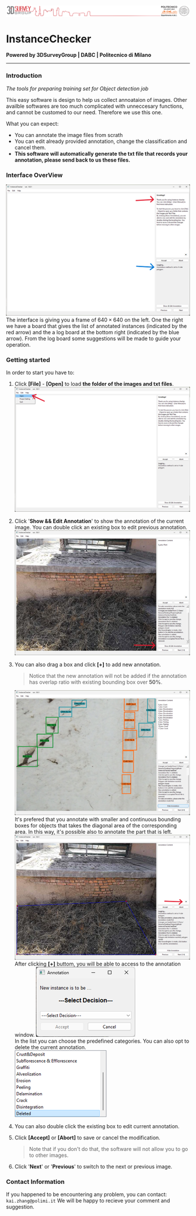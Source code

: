 ![logo_polimi](docs/logo.png)
# InstanceChecker
**Powered by 3DSurveyGroup | DABC | Politecnico di Milano**
***
### Introduction
_The tools for preparing training set for Object detection job_

This easy software is design to help us collect annoataion of images. Other availble softwares are too much complicated with unneccesary functions, and cannot be customed to our need. Therefore we use this one.

What you can expect:
- You can annotate the image files from scrath
- You can edit already provided annotation, change the classification and cancel them.
- **This software will automatically generate the txt file that records your annotation, please send back to us these files.**

### Interface OverView
![Interface_main_initial](docs/Interface_main_initial.png)
The interface is giving you a frame of $640 \times 640$ on the left. One the right we have a board that gives the list of annotated instances (indicated by the red arrow) and the a log board at the bottom right (indicated by the blue arrow). From the log board some suggestions will be made to guide your operation. 


### Getting started
In order to start you have to:
1. Click **[File]** - **[Open]** to load **the folder of the images and txt files**.
    ![Interface_main_open](docs/Interface_main_open.png)
2. Click '**Show && Edit Annotation**' to show the annotation of the current image.
    You can double click an existing box to edit previous annotation.
    ![Interface_main_shownHide](docs/Interface_main_shownHide.png)
3. You can also drag a box and click **[+]** to add new annotation.
   >Notice that the new annotation will not be added if the annotation has overlap ratio with existing bounding box over **50%**.
  
   ![Interface_main_Overlap](docs/Interface_main_Overlap.png)
   It's prefered that you annotate with smaller and continuous bounding boxes for objects that takes the diagonal area of the corresponding area. In this way, it's possible also to annotate the part that is left.
   ![Interface_annoationMode](docs/Interface_annoationMode.png)
   After clicking **[+]** buttom, you will be able to access to the annotation window.
   ![Interface_annotationbox](docs/Interface_annotationbox.png)    
   In the list you can choose the predefined categories. You can also opt to delete the current annotation.  
   ![Interface_annotation_list](docs/Interface_annotation_list.png)
4. You can also double click the existing box to edit current annotation.
5. Click **[Accept]** or **[Abort]** to save or cancel the modification.
    >Note that if you don't do that, the software will not allow you to go to other images.
6. Click '**Next**' or '**Previous**' to switch to the next or previous image.

### Contact Information
If you happened to be encountering any problem, you can contact: ` kai.zhang@polimi.it` 
We will be happy to recieve your comment and suggestion.

